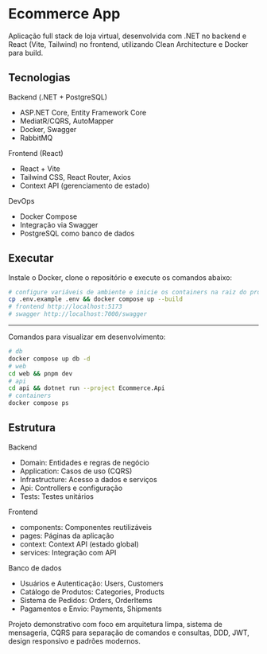 # Ecommerce App

Aplicação full stack de loja virtual, desenvolvida com .NET no backend e React (Vite, Tailwind) no frontend, utilizando Clean Architecture e Docker para build.

## Tecnologias

Backend (.NET + PostgreSQL)

- ASP.NET Core, Entity Framework Core
- MediatR/CQRS, AutoMapper
- Docker, Swagger
- RabbitMQ

Frontend (React)

- React + Vite
- Tailwind CSS, React Router, Axios
- Context API (gerenciamento de estado)

DevOps

- Docker Compose
- Integração via Swagger
- PostgreSQL como banco de dados

## Executar

Instale o Docker, clone o repositório e execute os comandos abaixo:

```bash
# configure variáveis de ambiente e inicie os containers na raiz do projeto
cp .env.example .env && docker compose up --build
# frontend http://localhost:5173
# swagger http://localhost:7000/swagger
```

---

Comandos para visualizar em desenvolvimento:

```bash
# db
docker compose up db -d
# web
cd web && pnpm dev
# api
cd api && dotnet run --project Ecommerce.Api
# containers
docker compose ps
```

## Estrutura

Backend

- Domain: Entidades e regras de negócio
- Application: Casos de uso (CQRS)
- Infrastructure: Acesso a dados e serviços
- Api: Controllers e configuração
- Tests: Testes unitários

Frontend

- components: Componentes reutilizáveis
- pages: Páginas da aplicação
- context: Context API (estado global)
- services: Integração com API

Banco de dados

- Usuários e Autenticação: Users, Customers
- Catálogo de Produtos: Categories, Products
- Sistema de Pedidos: Orders, OrderItems
- Pagamentos e Envio: Payments, Shipments

Projeto demonstrativo com foco em arquitetura limpa, sistema de mensageria, CQRS para separação de comandos e consultas, DDD, JWT, design responsivo e padrões modernos.
